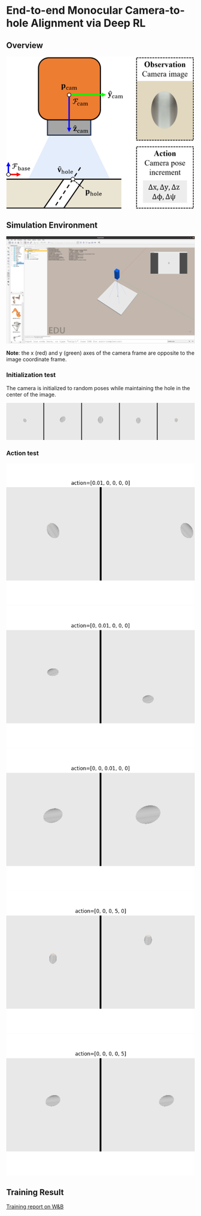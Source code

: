 # End-to-end Monocular Camera-to-hole Alignment via Deep RL

## Overview
![Overview](./media/overview.png)

## Simulation Environment
![Simulator](./media/simulator.png)

**Note**: the x (red) and y (green) axes of the camera frame are opposite to the image coordinate frame.

### Initialization test
The camera is initialized to random poses while maintaining the hole in the center of the image.

![Initialization](./media/reset_demo.png)

### Action test
![Translation - x](./media/action_x.png)
![Translation - y](./media/action_y.png)
![Translation - z](./media/action_z.png)
![Rotation - x](./media/action_rx.png)
![Rotation - x](./media/action_ry.png)

## Training Result

[Training report on W&B](https://api.wandb.ai/links/yanma233/0p2pyliu)
